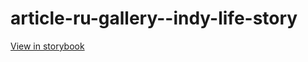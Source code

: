# article-ru-gallery--indy-life-story

[View in storybook](https://raw.githack.com/Independent-Digital-News-and-Media-Ltd/indy-pwamp-sb/PR-1914-sb/index.html?path=/story/article-ru-gallery--indy-life-story)